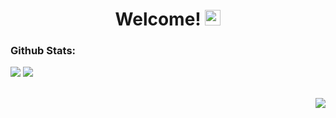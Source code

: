 <h1 align="center">
  Welcome!
  <img src="https://raw.githubusercontent.com/Tarikul-Islam-Anik/Animated-Fluent-Emojis/master/Emojis/Hand%20gestures/Waving%20Hand%20Medium-Light%20Skin%20Tone.png" alt="Waving Hand Medium-Light Skin Tone" width="25" height="25" />
</h1>

<h3>Github Stats:</h3>


<img src="https://github-readme-stats.vercel.app/api?username=adariya0&show_icons=true&theme=dark" />
<img src="https://github-readme-stats.vercel.app/api/top-langs/?username=adariya0&show_icons=true&theme=dark" />

<br><img align="right" src="https://komarev.com/ghpvc/?username=adariya0&style=for-the-badge" />
